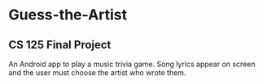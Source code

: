 # Guess-the-Artist
## CS 125 Final Project

An Android app to play a music trivia game. Song lyrics appear on screen and the user must choose the artist who wrote them.
